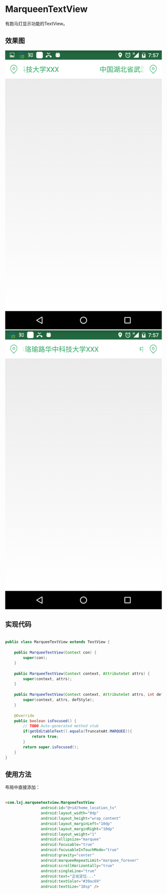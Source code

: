 # MarqueenTextView
有跑马灯显示功能的TextView。

## 效果图
![](https://github.com/reallin/github.picture.io/blob/master/marqeen1.png)
![](https://github.com/reallin/github.picture.io/blob/master/marqeen2.png)
## 实现代码
```java

public class MarqueeTextView extends TextView {

    public MarqueeTextView(Context con) {
        super(con);
    }

    public MarqueeTextView(Context context, AttributeSet attrs) {
        super(context, attrs);
    }

    public MarqueeTextView(Context context, AttributeSet attrs, int defStyle) {
        super(context, attrs, defStyle);
    }

    @Override
    public boolean isFocused() {
        // TODO Auto-generated method stub
        if(getEditableText().equals(TruncateAt.MARQUEE)){
            return true;
        }
        return super.isFocused();
    }
}

```

## 使用方法
布局中直接添加：
```html

<com.lxj.marqueetextview.MarqueeTextView
                android:id="@+id/home_location_tv"
                android:layout_width="0dp"
                android:layout_height="wrap_content"
                android:layout_marginLeft="10dp"
                android:layout_marginRight="10dp"
                android:layout_weight="1"
                android:ellipsize="marquee"
                android:focusable="true"
                android:focusableInTouchMode="true"
                android:gravity="center"
                android:marqueeRepeatLimit="marquee_forever"
                android:scrollHorizontally="true"
                android:singleLine="true"
                android:text="正在定位..."
                android:textColor="#39ac69"
                android:textSize="18sp" />
                
```
